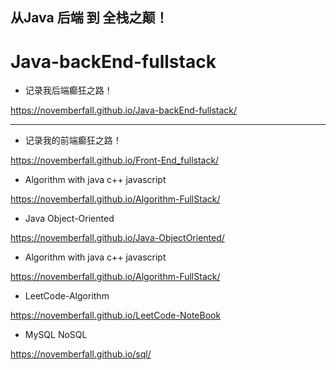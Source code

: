 ## 从Java 后端 到 全栈之颠！
# Java-backEnd-fullstack

- 记录我后端癫狂之路！

https://novemberfall.github.io/Java-backEnd-fullstack/

---


- 记录我的前端癫狂之路！

https://novemberfall.github.io/Front-End_fullstack/


- Algorithm with java c++ javascript

https://novemberfall.github.io/Algorithm-FullStack/


- Java Object-Oriented

https://novemberfall.github.io/Java-ObjectOriented/


- Algorithm with java c++ javascript

https://novemberfall.github.io/Algorithm-FullStack/


- LeetCode-Algorithm

https://novemberfall.github.io/LeetCode-NoteBook



- MySQL NoSQL

https://novemberfall.github.io/sql/
